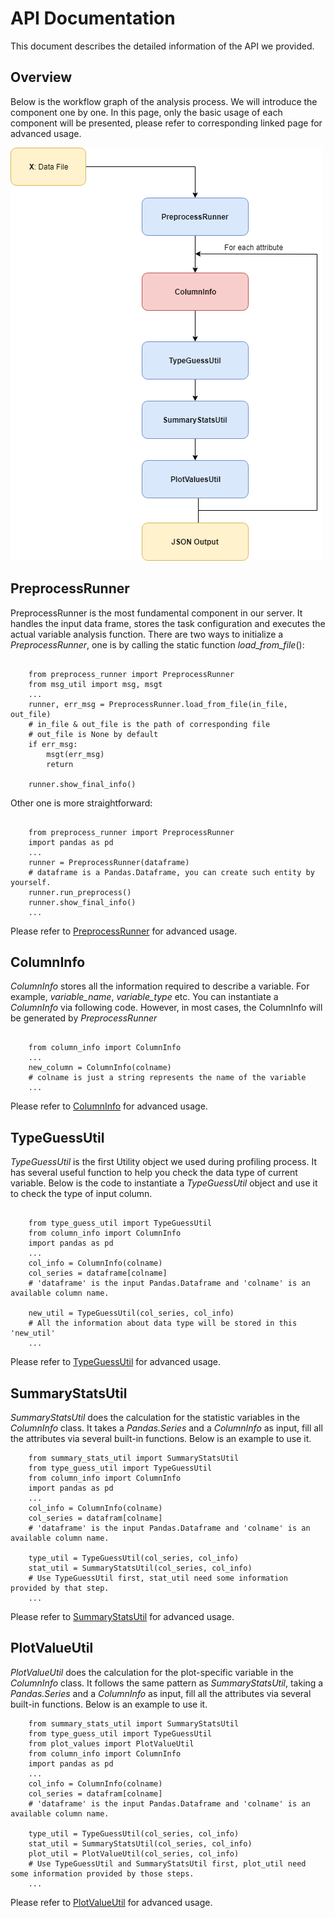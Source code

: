 API Documentation
=================

This document describes the detailed information of the API we provided.

Overview
--------

Below is the workflow graph of the analysis process. We will introduce the component one by one. In this page, only the basic usage of each component will be presented, please refer to corresponding linked page for advanced usage.

![alt text](../images/workflow.png "Metadata workflow diagram")

PreprocessRunner
----------------

PreprocessRunner is the most fundamental component in our server. It handles the input data frame, stores the task configuration
and executes the actual variable analysis function. There are two ways to initialize a *PreprocessRunner*, one is by calling the static function *load_from_file*():

``` python3

    from preprocess_runner import PreprocessRunner
    from msg_util import msg, msgt
    ...
    runner, err_msg = PreprocessRunner.load_from_file(in_file, out_file)
    # in_file & out_file is the path of corresponding file
    # out_file is None by default
    if err_msg:
        msgt(err_msg)
        return

    runner.show_final_info()
```

Other one is more straightforward:

```python3

    from preprocess_runner import PreprocessRunner
    import pandas as pd
    ...
    runner = PreprocessRunner(dataframe)
    # dataframe is a Pandas.Dataframe, you can create such entity by yourself.
    runner.run_preprocess()
    runner.show_final_info()
    ...
```

Please refer to [PreprocessRunner](preprocess_runner.md) for advanced usage.

ColumnInfo
----------

*ColumnInfo* stores all the information required to describe a variable. For example, *variable_name*, *variable_type* etc.
You can instantiate a *ColumnInfo* via following code. However, in most cases, the ColumnInfo will be generated by *PreprocessRunner*

``` python3

    from column_info import ColumnInfo
    ...
    new_column = ColumnInfo(colname)
    # colname is just a string represents the name of the variable
    ...
```

Please refer to [ColumnInfo](column_info.md) for advanced usage.

TypeGuessUtil
-------------

*TypeGuessUtil* is the first Utility object we used during profiling process. It has several useful function to help you check the data type of current variable.
Below is the code to instantiate a *TypeGuessUtil* object and use it to check the type of input column.

```python3

    from type_guess_util import TypeGuessUtil
    from column_info import ColumnInfo
    import pandas as pd
    ...
    col_info = ColumnInfo(colname)
    col_series = dataframe[colname]
    # 'dataframe' is the input Pandas.Dataframe and 'colname' is an available column name.

    new_util = TypeGuessUtil(col_series, col_info)
    # All the information about data type will be stored in this 'new_util'
    ...
```

Please refer to [TypeGuessUtil](type_guess_util.md) for advanced usage.

SummaryStatsUtil
----------------

*SummaryStatsUtil* does the calculation for the statistic variables in the *ColumnInfo* class. It takes a *Pandas.Series* and a *ColumnInfo* as input, fill all the attributes via several built-in functions. Below is an example to use it.

```python3
    from summary_stats_util import SummaryStatsUtil
    from type_guess_util import TypeGuessUtil
    from column_info import ColumnInfo
    import pandas as pd
    ...
    col_info = ColumnInfo(colname)
    col_series = datafram[colname]
    # 'dataframe' is the input Pandas.Dataframe and 'colname' is an available column name.
    
    type_util = TypeGuessUtil(col_series, col_info)
    stat_util = SummaryStatsUtil(col_series, col_info)
    # Use TypeGuessUtil first, stat_util need some information provided by that step.
    ...
``` 

Please refer to [SummaryStatsUtil](summary_stats_util.md) for advanced usage.

PlotValueUtil
-------------

*PlotValueUtil* does the calculation for the plot-specific variable in the *ColumnInfo* class. It follows the same pattern as *SummaryStatsUtil*, taking a *Pandas.Series* and a *ColumnInfo* as input, fill all the attributes via several built-in functions. Below is an example to use it.

```python3
    from summary_stats_util import SummaryStatsUtil
    from type_guess_util import TypeGuessUtil
    from plot_values import PlotValueUtil
    from column_info import ColumnInfo
    import pandas as pd
    ...
    col_info = ColumnInfo(colname)
    col_series = datafram[colname]
    # 'dataframe' is the input Pandas.Dataframe and 'colname' is an available column name.
    
    type_util = TypeGuessUtil(col_series, col_info)
    stat_util = SummaryStatsUtil(col_series, col_info)
    plot_util = PlotValueUtil(col_series, col_info)
    # Use TypeGuessUtil and SummaryStatsUtil first, plot_util need some information provided by those steps.
    ...
``` 
Please refer to [PlotValueUtil](plot_value_util.md) for advanced usage.
